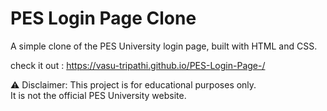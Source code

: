 # PES Login Page Clone
A simple clone of the PES University login page, built with HTML and CSS.

check it out : https://vasu-tripathi.github.io/PES-Login-Page-/

⚠️ Disclaimer: This project is for educational purposes only.  
It is not the official PES University website.

